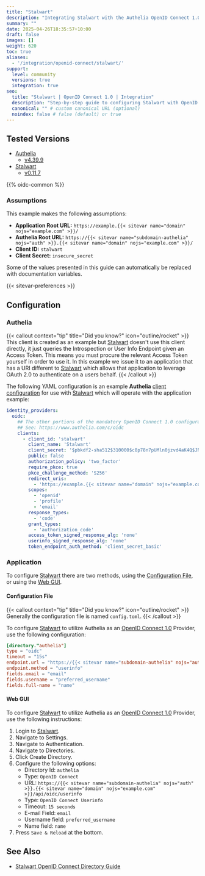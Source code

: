 ```yaml
---
title: "Stalwart"
description: "Integrating Stalwart with the Authelia OpenID Connect 1.0 Provider."
summary: ""
date: 2025-04-26T18:35:57+10:00
draft: false
images: []
weight: 620
toc: true
aliases:
  - '/integration/openid-connect/stalwart/'
support:
  level: community
  versions: true
  integration: true
seo:
  title: "Stalwart | OpenID Connect 1.0 | Integration"
  description: "Step-by-step guide to configuring Stalwart with OpenID Connect 1.0 for secure SSO. Enhance your login flow using Authelia’s modern identity management."
  canonical: "" # custom canonical URL (optional)
  noindex: false # false (default) or true
---
```


## Tested Versions

- [Authelia]
  - [v4.39.9](https://github.com/authelia/authelia/releases/tag/v4.39.9)
- [Stalwart]
  - [v0.11.7](https://github.com/stalwartlabs/mail-server/releases/tag/v0.11.7)

{{% oidc-common %}}

### Assumptions

This example makes the following assumptions:

- __Application Root URL:__ `https://example.{{< sitevar name="domain" nojs="example.com" >}}/`
- __Authelia Root URL:__ `https://{{< sitevar name="subdomain-authelia" nojs="auth" >}}.{{< sitevar name="domain" nojs="example.com" >}}/`
- __Client ID:__ `stalwart`
- __Client Secret:__ `insecure_secret`

Some of the values presented in this guide can automatically be replaced with documentation variables.

{{< sitevar-preferences >}}

## Configuration

### Authelia

{{< callout context="tip" title="Did you know?" icon="outline/rocket" >}}
This client is created as an example but [Stalwart](https://stalw.art) doesn't use this client directly, it just queries
the Introspection or User Info Endpoint given an Access Token. This means you must procure the relevant Access Token
yourself in order to use it. In this example we issue it to an application that has a URI different to
[Stalwart](https://stalw.art) which allows that application to leverage OAuth 2.0 to authenticate on a users behalf.
{{< /callout >}}

The following YAML configuration is an example __Authelia__ [client configuration] for use with [Stalwart] which will
operate with the application example:

```yaml {title="configuration.yml"}
identity_providers:
  oidc:
    ## The other portions of the mandatory OpenID Connect 1.0 configuration go here.
    ## See: https://www.authelia.com/c/oidc
    clients:
      - client_id: 'stalwart'
        client_name: 'Stalwart'
        client_secret: '$pbkdf2-sha512$310000$c8p78n7pUMln0jzvd4aK4Q$JNRBzwAo0ek5qKn50cFzzvE9RXV88h1wJn5KGiHrD0YKtZaR/nCb2CJPOsKaPK0hjf.9yHxzQGZziziccp6Yng'  # The digest of 'insecure_secret'.
        public: false
        authorization_policy: 'two_factor'
        require_pkce: true
        pkce_challenge_method: 'S256'
        redirect_uris:
          - 'https://example.{{< sitevar name="domain" nojs="example.com" >}}'
        scopes:
          - 'openid'
          - 'profile'
          - 'email'
        response_types:
          - 'code'
        grant_types:
          - 'authorization_code'
        access_token_signed_response_alg: 'none'
        userinfo_signed_response_alg: 'none'
        token_endpoint_auth_method: 'client_secret_basic'
```

### Application

To configure [Stalwart] there are two methods, using the [Configuration File](#configuration-file),  or using the [Web GUI](#web-gui).

#### Configuration File

{{< callout context="tip" title="Did you know?" icon="outline/rocket" >}}
Generally the configuration file is named `config.toml`.
{{< /callout >}}

To configure [Stalwart] to utilize Authelia as an [OpenID Connect 1.0] Provider, use the following configuration:

```toml {title="config.toml"}
[directory."authelia"]
type = "oidc"
timeout = "15s"
endpoint.url = "https://{{< sitevar name="subdomain-authelia" nojs="auth" >}}.{{< sitevar name="domain" nojs="example.com" >}}/api/oidc/userinfo"
endpoint.method = "userinfo"
fields.email = "email"
fields.username = "preferred_username"
fields.full-name = "name"
```

#### Web GUI

To configure [Stalwart] to utilize Authelia as an [OpenID Connect 1.0] Provider, use the following instructions:

1. Login to [Stalwart].
2. Navigate to Settings.
3. Navigate to Authentication.
4. Navigate to Directories.
5. Click Create Directory.
6. Configure the following options:
   - Directory Id: `authelia`
   - Type: `OpenID Connect`
   - URL: `https://{{< sitevar name="subdomain-authelia" nojs="auth" >}}.{{< sitevar name="domain" nojs="example.com" >}}/api/oidc/userinfo`
   - Type: `OpenID Connect Userinfo`
   - Timeout: `15 seconds`
   - E-mail Field: `email`
   - Username field: `preferred_username`
   - Name field: `name`
7. Press `Save & Reload` at the bottom.

## See Also

- [Stalwart OpenID Connect Directory Guide](https://stalw.art/docs/auth/backend/oidc/)

[Stalwart]: https://stalw.art/
[Authelia]: https://www.authelia.com
[OpenID Connect 1.0]: ../../introduction.md
[client configuration]: ../../../../configuration/identity-providers/openid-connect/clients.md
